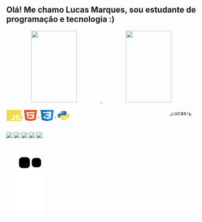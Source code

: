 ## Olá! Me chamo Lucas Marques, sou estudante de programação e tecnologia :)

<div align="center">
  <a href="https://github.com/lucas-marques-0">
  <img height="190em" width="49%" src="https://github-readme-stats.vercel.app/api?username=lucas-marques-0&show_icons=true&theme=radical&include_all_commits=true&count_private=true"/>
  <img height="190em" width="49%" src="https://github-readme-stats.vercel.app/api/top-langs/?username=lucas-marques-0&layout=compact&langs_count=7&theme=radical"/>
</div>

<div style="display: inline_block"><br>
  <img align="center" alt="Lucas-Js" height="30" width="40" src="https://raw.githubusercontent.com/devicons/devicon/master/icons/javascript/javascript-plain.svg">
  <img align="center" alt="Lucas-HTML" height="30" width="40" src="https://raw.githubusercontent.com/devicons/devicon/master/icons/html5/html5-original.svg">
  <img align="center" alt="Lucas-CSS" height="30" width="40" src="https://raw.githubusercontent.com/devicons/devicon/master/icons/css3/css3-original.svg">
  <img align="center" alt="Lucas-Python" height="30" width="40" src="https://raw.githubusercontent.com/devicons/devicon/master/icons/python/python-original.svg">
  <img align="right" alt="Lucas-pic" height="150" style="border-radius:50px;" src="https://lh3.googleusercontent.com/nph-E8VZiTGRY3A9fML1Nm1qlHEhXJM44WaWQ_zRcItjor_rzGgfFOil0KToQV0RK_T6ONFR_7umQFJ6wnKadHfvivM956bKf3YOdDFu_ZCfbsQYbpO1srJUyRZ9uQtMkvlQVdP6ZwN7C1bn8dIVWGMHL3yWG3iF1bBjvUf5z9xg0HqhyZLb1nRbsC64FTTRjEnmED602WVTpuxB2lQrZJk9_p1OMuqUmXuVq_x8GaqAVKv_ML1SVPjHXIN3ZjO0zdCcUuC6AnHVBZXXqwV5b3vOMTUwKPiTQFL8HdlslHjG2kkSvEaJAlHA6vNSiM3VH-_f5HiUxWmq9KR5JgPuwIIPe9S_9OASJtcpG6PbHJG5JH-rULf7ou13UXXsuWchPxDiLqU_iZ-sz_wViSp729cme7S7owa_arPJCqbDUNYDbcBniZsGbc0iayOSU-fx_NDsLo8dmpiY4j6gxLIXYEyj8RZklMK7R49jHT9Mco6nJ4v1JaHxWxfw5KR-dL5Lee75YuM3uXKrFo3oLGGKcFpkj2yOZWuyh2SmER76CAjpf4kmOTYPqD2Qa8LHZMbrzsdmkfAa24IFpazdfk0A-ke3T_-eh92hHijfgjd6Larxuh-zrp6nk250Yb8XYo7BFOFcFdTK1D12ZRBfsTff_o-yM2L5bzE_Gop8bfEKoqNCb-lPs6eeskBnzoJ-MKtwWdHEIFQncFaIPeo3dicJqKfXpxEeEEv-BN_USjrTmrUyRLSVU5hz0xUpdemegZPcd0G-ujb6CuUwTR-j9ro6yVhg9AMicn6YyJyRi671q4o4CdZjYeq2xFr1FRlpDDOrmGp6zA82UFnvw59HZ8O7Yt5DOhJvod1PAtjCVpzWMec=s676-no?authuser=1">
</div>
  
 ##

<div>
  <a href="https://instagram.com/lucasmqsss" target="_blank"><img src="https://img.shields.io/badge/-Instagram-%23E4405F?style=for-the-badge&logo=instagram&logoColor=white" target="_blank"></a>
 <a href="https://discordapp.com/users/806941413019090944" target="_blank"><img src="https://img.shields.io/badge/Discord-7289DA?style=for-the-badge&logo=discord&logoColor=white" target="_blank"></a> 
  <a href="mailto:lucasmarqueshzx@gmail.com"><img src="https://img.shields.io/badge/-Gmail-%23333?style=for-the-badge&logo=gmail&logoColor=white" target="_blank"></a>
  <a href="https://www.linkedin.com/in/rafaella-ballerini-45875016a" target="_blank"><img src="https://img.shields.io/badge/-LinkedIn-%230077B5?style=for-the-badge&logo=linkedin&logoColor=white" target="_blank"></a> 
    <a href="https://open.spotify.com/user/5fxpyqnaewy0v9dujn2zoez5s?si=RR92-9UdSReqGPFdtEjPCw&utm_source=copy-link&nd=1" target="_blank">
    <img src="https://img.shields.io/badge/Spotify-1ED760?&style=for-the-badge&logo=spotify&logoColor=white" target="_blank">
  </a>
  
  ![Snake animation](https://github.com/lucas-marques-0/lucas-marques-0/blob/output/github-contribution-grid-snake.svg)
  
</div>
